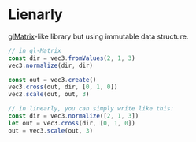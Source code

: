 # Lienarly

[glMatrix](https://github.com/toji/gl-matrix)-like library but using immutable data structure.

```js
// in gl-Matrix
const dir = vec3.fromValues(2, 1, 3)
vec3.normalize(dir, dir)

const out = vec3.create()
vec3.cross(out, dir, [0, 1, 0])
vec2.scale(out, out, 3)

// in linearly, you can simply write like this:
const dir = vec3.normalize([2, 1, 3])
let out = vec3.cross(dir, [0, 1, 0])
out = vec3.scale(out, 3)
```
